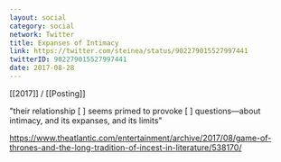 ```yaml
---
layout: social
category: social
network: Twitter
title: Expanses of Intimacy
link: https://twitter.com/steinea/status/902279015527997441
twitterID: 902279015527997441
date: 2017-08-28
---
```


[[2017]] / [[Posting]]

"their relationship [ ] seems primed to provoke [ ] questions—about intimacy, and its expanses, and its limits"

<https://www.theatlantic.com/entertainment/archive/2017/08/game-of-thrones-and-the-long-tradition-of-incest-in-literature/538170/>
